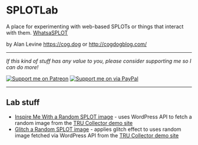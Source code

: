 # SPLOTLab

A place for experimenting with web-based SPLOTs or things that interact with them. [WhatsaSPLOT](http://splot.ca/)

by Alan Levine https://cog.dog or http://cogdogblog.com/

-----
*If this kind of stuff has any value to you, please consider supporting me so I can do more!*

[![Support me on Patreon](http://cogdog.github.io/images/badge-patreon.png)](https://patreon.com/cogdog) [![Support me on via PayPal](http://cogdog.github.io/images/badge-paypal.png)](https://paypal.me/cogdog)

----- 

## Lab stuff

* [Inspire Me With a Random SPLOT image](https://cogdog.github.io/splotlab/randysplot/) - uses WordPress API to fetch a random image from the [TRU Collector demo site](http://splot.ca/collector)
* [Glitch a Random SPLOT image](https://cogdog.github.io/splotlab/glitchsplot/) - applies glitch effect to uses  random image fetched via WordPress API from the [TRU Collector demo site](http://splot.ca/collector)
